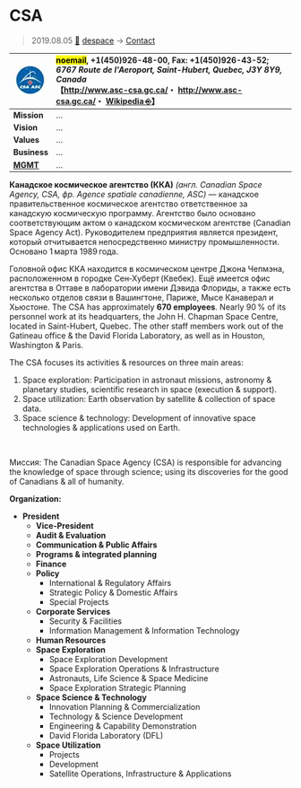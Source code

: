 # CSA
> 2019.08.05 [🚀](../../../index/index.md) [despace](../index.md) → [Contact](../contact.md)

|[![](../f/contact/c/csa_logo1_thumb.webp)](../f/contact/c/csa_logo1.webp)|<mark>noemail</mark>, +1(450)926-48-00, Fax: +1(450)926-43-52;<br> *6767 Route de l'Aeroport, Saint-Hubert, Quebec, J3Y 8Y9, Canada*<br> 【<http://www.asc-csa.gc.ca/>・ <http://www.asc-csa.gc.ca/>・ [Wikipedia ⎆](https://en.wikipedia.org/wiki/Canadian_Space_Agency)】|
|:-|:-|
|**Mission**|…|
|**Vision**|…|
|**Values**|…|
|**Business**|…|
|**[MGMT](../mgmt.md)**|…|

**Канадское космическое агентство (ККА)** *(англ. Canadian Space Agency, CSA, фр. Agence spatiale canadienne, ASC)* — канадское правительственное космическое агентство ответственное за канадскую космическую программу. Агентство было основано соответствующим актом о канадском космическом агентстве (Canadian Space Agency Act). Руководителем предприятия является президент, который отчитывается непосредственно министру промышленности. Основано 1 марта 1989 года.

Головной офис ККА находится в космическом центре Джона Чепмэна, расположенном в городке Сен‑Хуберт (Квебек). Ещё имеется офис агентства в Оттаве в лаборатории имени Дэвида Флориды, а также есть несколько отделов связи в Вашингтоне, Париже, Мысе Канаверал и Хьюстоне. The CSA has approximately **670 employees**. Nearly 90 % of its personnel work at its headquarters, the John H. Chapman Space Centre, located in Saint-Hubert, Quebec. The other staff members work out of the Gatineau office & the David Florida Laboratory, as well as in Houston, Washington & Paris.  

The CSA focuses its activities & resources on three main areas:

   1. Space exploration: Participation in astronaut missions, astronomy & planetary studies, scientific research in space (execution & support).
   1. Space utilization: Earth observation by satellite & collection of space data.
   1. Space science & technology: Development of innovative space technologies & applications used on Earth.



<p style="page-break-after:always"> </p>

Миссия: The Canadian Space Agency (CSA) is responsible for advancing the knowledge of space through science; using its discoveries for the good of Canadians & all of humanity.

**Organization:**

   - **President**
      - **Vice-President**
      - **Audit & Evaluation**
      - **Communication & Public Affairs**
      - **Programs & integrated planning**
      - **Finance**
      - **Policy**
         - International & Regulatory Affairs
         - Strategic Policy & Domestic Affairs
         - Special Projects
      - **Corporate Services**
         - Security & Facilities
         - Information Management & Information Technology
      - **Human Resources**
      - **Space Exploration**
         - Space Exploration Development
         - Space Exploration Operations & Infrastructure
         - Astronauts, Life Science & Space Medicine
         - Space Exploration Strategic Planning
      - **Space Science & Technology**
         - Innovation Planning & Commercialization
         - Technology & Science Development
         - Engineering & Capability Demonstration
         - David Florida Laboratory (DFL)
      - **Space Utilization**
         - Projects
         - Development
         - Satellite Operations, Infrastructure & Applications
